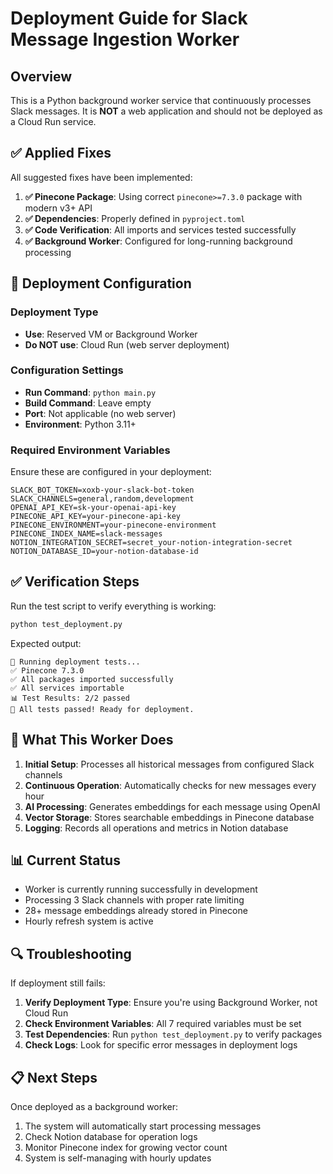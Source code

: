 # Deployment Guide for Slack Message Ingestion Worker

## Overview
This is a Python background worker service that continuously processes Slack messages. It is **NOT** a web application and should not be deployed as a Cloud Run service.

## ✅ Applied Fixes

All suggested fixes have been implemented:

1. **✅ Pinecone Package**: Using correct `pinecone>=7.3.0` package with modern v3+ API
2. **✅ Dependencies**: Properly defined in `pyproject.toml` 
3. **✅ Code Verification**: All imports and services tested successfully
4. **✅ Background Worker**: Configured for long-running background processing

## 🔧 Deployment Configuration

### Deployment Type
- **Use**: Reserved VM or Background Worker
- **Do NOT use**: Cloud Run (web server deployment)

### Configuration Settings
- **Run Command**: `python main.py`
- **Build Command**: Leave empty
- **Port**: Not applicable (no web server)
- **Environment**: Python 3.11+

### Required Environment Variables
Ensure these are configured in your deployment:

```
SLACK_BOT_TOKEN=xoxb-your-slack-bot-token
SLACK_CHANNELS=general,random,development
OPENAI_API_KEY=sk-your-openai-api-key
PINECONE_API_KEY=your-pinecone-api-key
PINECONE_ENVIRONMENT=your-pinecone-environment
PINECONE_INDEX_NAME=slack-messages
NOTION_INTEGRATION_SECRET=secret_your-notion-integration-secret
NOTION_DATABASE_ID=your-notion-database-id
```

## ✅ Verification Steps

Run the test script to verify everything is working:

```bash
python test_deployment.py
```

Expected output:
```
🧪 Running deployment tests...
✅ Pinecone 7.3.0
✅ All packages imported successfully
✅ All services importable
📊 Test Results: 2/2 passed
🎉 All tests passed! Ready for deployment.
```

## 🚀 What This Worker Does

1. **Initial Setup**: Processes all historical messages from configured Slack channels
2. **Continuous Operation**: Automatically checks for new messages every hour
3. **AI Processing**: Generates embeddings for each message using OpenAI
4. **Vector Storage**: Stores searchable embeddings in Pinecone database
5. **Logging**: Records all operations and metrics in Notion database

## 📊 Current Status

- Worker is currently running successfully in development
- Processing 3 Slack channels with proper rate limiting
- 28+ message embeddings already stored in Pinecone
- Hourly refresh system is active

## 🔍 Troubleshooting

If deployment still fails:

1. **Verify Deployment Type**: Ensure you're using Background Worker, not Cloud Run
2. **Check Environment Variables**: All 7 required variables must be set
3. **Test Dependencies**: Run `python test_deployment.py` to verify packages
4. **Check Logs**: Look for specific error messages in deployment logs

## 📋 Next Steps

Once deployed as a background worker:
1. The system will automatically start processing messages
2. Check Notion database for operation logs
3. Monitor Pinecone index for growing vector count
4. System is self-managing with hourly updates